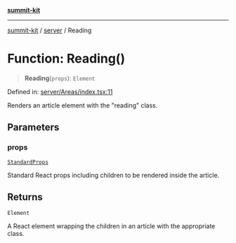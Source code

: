 [**summit-kit**](../../README.md)

***

[summit-kit](../../modules.md) / [server](../README.md) / Reading

# Function: Reading()

> **Reading**(`props`): `Element`

Defined in: [server/Areas/index.tsx:11](https://github.com/andrewgremlich/summit-kit/blob/565747bf7acb79b39a721d44c9164df64d84a697/src/react/server/Areas/index.tsx#L11)

Renders an article element with the "reading" class.

## Parameters

### props

[`StandardProps`](../type-aliases/StandardProps.md)

Standard React props including children to be rendered inside the article.

## Returns

`Element`

A React element wrapping the children in an article with the appropriate class.
